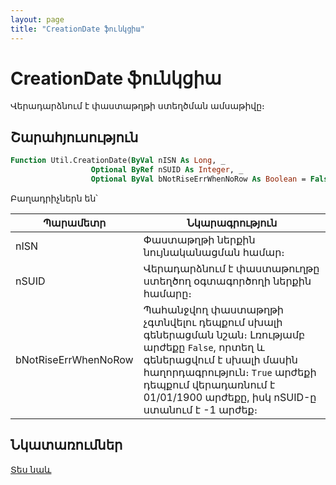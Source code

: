```yaml
---
layout: page
title: "CreationDate ֆունկցիա"
---
```


# CreationDate ֆունկցիա

Վերադարձնում է փաստաթղթի ստեղծման ամսաթիվը։

## Շարահյուսություն

``` vb
Function Util.CreationDate(ByVal nISN As Long, _
                  Optional ByRef nSUID As Integer, _
                  Optional ByVal bNotRiseErrWhenNoRow As Boolean = False) As Date
```

Բաղադրիչներն են՝
    
| Պարամետր | Նկարագրություն |
|--|--|
| nISN | Փաստաթղթի ներքին նույնականացման համար։ |
| nSUID | Վերադարձնում է փաստաթուղթը ստեղծող օգտագործողի ներքին համարը։ |
| bNotRiseErrWhenNoRow | Պահանջվող փաստաթղթի չգտնվելու դեպքում սխալի գեներացման նշան։ Լռությամբ արժեքը `False`, որտեղ և գեներացվում է սխալի մասին հաղորդագրություն։ `True` արժեքի դեպքում վերադառնում է 01/01/1900 արժեքը, իսկ nSUID-ը ստանում է -1 արժեք։ |
    
## Նկատառումներ

[Տես նաև](../../../functions.html)
